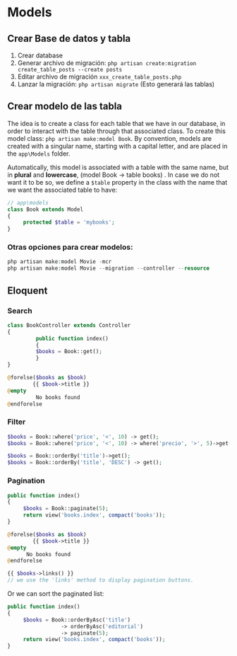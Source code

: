 # Models

## Crear Base de datos y tabla

1. Crear database
2. Generar archivo de migración: `php artisan create:migration create_table_posts --create posts`
3. Editar archivo de migración `xxx_create_table_posts.php`
4. Lanzar la migración: `php artisan migrate` (Esto generará las tablas)

## Crear modelo de las tabla

The idea is to create a class for each table that we have in our database, in order to interact with the table through that associated class. To create this model class: `php artisan make:model Book`. By convention, models are created with a singular name, starting with a capital letter, and are placed in the `app\Models` folder.

Automatically, this model is associated with a table with the same name, but in **plural** and **lowercase**, (model Book → table books) . In case we do not want it to be so, we define a `$table` property in the class with the name that we want the associated table to have:

```php
// app\models
class Book extends Model
{
	 protected $table = 'mybooks';
}
```

### Otras opciones para crear modelos:

```php
php artisan make:model Movie -mcr
php artisan make:model Movie --migration --controller --resource
```

## Eloquent

### Search

```php
class BookController extends Controller
{
		 public function index()
		 {
		 $books = Book::get();
		 }
}
```

```php
@forelse($books as $book)
		{{ $book->title }}
@empty
		 No books found
@endforelse
```

### Filter

```php
$books = Book::where('price', '<', 10) -> get();
$books = Book::where('price', '<', 10) -> where('precio', '>', 5)->get();

$books = Book::orderBy('title')->get();
$books = Book::orderBy('title', 'DESC') -> get();
```

### Pagination

```php
public function index()
{
	 $books = Book::paginate(5);
	 return view('books.index', compact('books'));
}
```

```php
@forelse($books as $book)
		{{ $book->title }}
@empty
	  No books found
@endforelse

{{ $books->links() }} 
// we use the 'links' method to display pagination buttons.
```

Or we can sort the paginated list:

```php
public function index()
{
	 $books = Book::orderByAsc('title')
				 -> orderByAsc('editorial')
				 -> paginate(5);
	 return view('books.index', compact('books'));
}
```